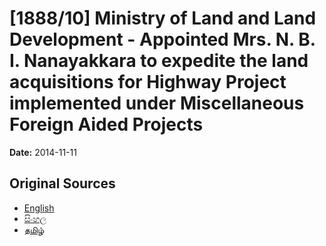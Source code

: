 # [1888/10] Ministry of Land and Land Development - Appointed Mrs. N. B. I. Nanayakkara to expedite the land acquisitions for Highway Project implemented under Miscellaneous Foreign Aided Projects

**Date:** 2014-11-11

## Original Sources

- [English](https://documents.gov.lk/view/extra-gazettes/2014/11/1888-10_E.pdf)
- [සිංහල](https://documents.gov.lk/view/extra-gazettes/2014/11/1888-10_S.pdf)
- [தமிழ்](https://documents.gov.lk/view/extra-gazettes/2014/11/1888-10_T.pdf)
